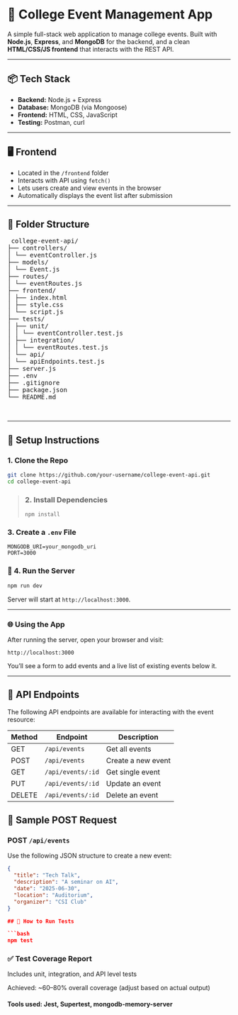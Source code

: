 # 📘 College Event Management App

A simple full-stack web application to manage college events. Built with **Node.js**, **Express**, and **MongoDB** for the backend, and a clean **HTML/CSS/JS frontend** that interacts with the REST API.

---

## 📦 Tech Stack

- **Backend:** Node.js + Express  
- **Database:** MongoDB (via Mongoose)  
- **Frontend:** HTML, CSS, JavaScript  
- **Testing:** Postman, curl

---

## 🖥️ Frontend

- Located in the `/frontend` folder  
- Interacts with API using `fetch()`  
- Lets users create and view events in the browser  
- Automatically displays the event list after submission

---


## 📁 Folder Structure

<pre> college-event-api/
├── controllers/
│ └── eventController.js
├── models/
│ └── Event.js
├── routes/
│ └── eventRoutes.js
├── frontend/
│ ├── index.html
│ ├── style.css
│ └── script.js
├── tests/
│ ├── unit/
│ │ └── eventController.test.js
│ ├── integration/
│ │ └── eventRoutes.test.js
│ └── api/
│ └── apiEndpoints.test.js
├── server.js
├── .env
├── .gitignore
├── package.json
└── README.md

 </pre>

---

## 🚀 Setup Instructions

### 1. Clone the Repo

```bash
git clone https://github.com/your-username/college-event-api.git
cd college-event-api
```
> ### 2. Install Dependencies  
> ```
> npm install

### 3. Create a `.env` File

```env
MONGODB_URI=your_mongodb_uri
PORT=3000
```
### 🚀 4. Run the Server


```bash
npm run dev
```
Server will start at `http://localhost:3000`.

---


### 🌐 Using the App

After running the server, open your browser and visit:
```
http://localhost:3000
```
You’ll see a form to add events and a live list of existing events below it.

---


## 🔌 API Endpoints

The following API endpoints are available for interacting with the event resource:

| Method | Endpoint           | Description         |
|--------|--------------------|---------------------|
| GET    | `/api/events`      | Get all events      |
| POST   | `/api/events`      | Create a new event  |
| GET    | `/api/events/:id`  | Get single event    |
| PUT    | `/api/events/:id`  | Update an event     |
| DELETE | `/api/events/:id`  | Delete an event     |


## 📨 Sample POST Request

### POST `/api/events`

Use the following JSON structure to create a new event:

```json
{
  "title": "Tech Talk",
  "description": "A seminar on AI",
  "date": "2025-06-30",
  "location": "Auditorium",
  "organizer": "CSI Club"
}

## 🧪 How to Run Tests

```bash
npm test
```
### ✅ Test Coverage Report
Includes unit, integration, and API level tests

Achieved: ~60–80% overall coverage (adjust based on actual output)

#### Tools used: Jest, Supertest, mongodb-memory-server

